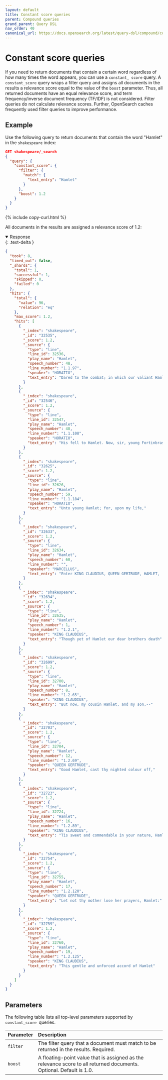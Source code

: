 ```yaml
---
layout: default
title: Constant score queries
parent: Compound queries
grand_parent: Query DSL
nav_order: 40
canonical_url: https://docs.opensearch.org/latest/query-dsl/compound/constant-score/
---
```


# Constant score queries

If you need to return documents that contain a certain word regardless of how many times the word appears, you can use a `constant_ score` query. A `constant_score` query wraps a filter query and assigns all documents in the results a relevance score equal to the value of the `boost` parameter. Thus, all returned documents have an equal relevance score, and term frequency/inverse document frequency (TF/IDF) is not considered. Filter queries do not calculate relevance scores. Further, OpenSearch caches frequently used filter queries to improve performance. 

## Example

Use the following query to return documents that contain the word "Hamlet" in the `shakespeare` index:

```json
GET shakespeare/_search
{
  "query": {
    "constant_score": {
      "filter": {
        "match": {
          "text_entry": "Hamlet"
        }
      },
      "boost": 1.2
    }
  }
}
```
{% include copy-curl.html %}

All documents in the results are assigned a relevance score of 1.2:

<details open markdown="block">
  <summary>
    Response
  </summary>
  {: .text-delta }

```json
{
  "took": 8,
  "timed_out": false,
  "_shards": {
    "total": 1,
    "successful": 1,
    "skipped": 0,
    "failed": 0
  },
  "hits": {
    "total": {
      "value": 96,
      "relation": "eq"
    },
    "max_score": 1.2,
    "hits": [
      {
        "_index": "shakespeare",
        "_id": "32535",
        "_score": 1.2,
        "_source": {
          "type": "line",
          "line_id": 32536,
          "play_name": "Hamlet",
          "speech_number": 48,
          "line_number": "1.1.97",
          "speaker": "HORATIO",
          "text_entry": "Dared to the combat; in which our valiant Hamlet--"
        }
      },
      {
        "_index": "shakespeare",
        "_id": "32546",
        "_score": 1.2,
        "_source": {
          "type": "line",
          "line_id": 32547,
          "play_name": "Hamlet",
          "speech_number": 48,
          "line_number": "1.1.108",
          "speaker": "HORATIO",
          "text_entry": "His fell to Hamlet. Now, sir, young Fortinbras,"
        }
      },
      {
        "_index": "shakespeare",
        "_id": "32625",
        "_score": 1.2,
        "_source": {
          "type": "line",
          "line_id": 32626,
          "play_name": "Hamlet",
          "speech_number": 59,
          "line_number": "1.1.184",
          "speaker": "HORATIO",
          "text_entry": "Unto young Hamlet; for, upon my life,"
        }
      },
      {
        "_index": "shakespeare",
        "_id": "32633",
        "_score": 1.2,
        "_source": {
          "type": "line",
          "line_id": 32634,
          "play_name": "Hamlet",
          "speech_number": 60,
          "line_number": "",
          "speaker": "MARCELLUS",
          "text_entry": "Enter KING CLAUDIUS, QUEEN GERTRUDE, HAMLET,  POLONIUS, LAERTES, VOLTIMAND, CORNELIUS, Lords, and Attendants"
        }
      },
      {
        "_index": "shakespeare",
        "_id": "32634",
        "_score": 1.2,
        "_source": {
          "type": "line",
          "line_id": 32635,
          "play_name": "Hamlet",
          "speech_number": 1,
          "line_number": "1.2.1",
          "speaker": "KING CLAUDIUS",
          "text_entry": "Though yet of Hamlet our dear brothers death"
        }
      },
      {
        "_index": "shakespeare",
        "_id": "32699",
        "_score": 1.2,
        "_source": {
          "type": "line",
          "line_id": 32700,
          "play_name": "Hamlet",
          "speech_number": 8,
          "line_number": "1.2.65",
          "speaker": "KING CLAUDIUS",
          "text_entry": "But now, my cousin Hamlet, and my son,--"
        }
      },
      {
        "_index": "shakespeare",
        "_id": "32703",
        "_score": 1.2,
        "_source": {
          "type": "line",
          "line_id": 32704,
          "play_name": "Hamlet",
          "speech_number": 12,
          "line_number": "1.2.69",
          "speaker": "QUEEN GERTRUDE",
          "text_entry": "Good Hamlet, cast thy nighted colour off,"
        }
      },
      {
        "_index": "shakespeare",
        "_id": "32723",
        "_score": 1.2,
        "_source": {
          "type": "line",
          "line_id": 32724,
          "play_name": "Hamlet",
          "speech_number": 16,
          "line_number": "1.2.89",
          "speaker": "KING CLAUDIUS",
          "text_entry": "Tis sweet and commendable in your nature, Hamlet,"
        }
      },
      {
        "_index": "shakespeare",
        "_id": "32754",
        "_score": 1.2,
        "_source": {
          "type": "line",
          "line_id": 32755,
          "play_name": "Hamlet",
          "speech_number": 17,
          "line_number": "1.2.120",
          "speaker": "QUEEN GERTRUDE",
          "text_entry": "Let not thy mother lose her prayers, Hamlet:"
        }
      },
      {
        "_index": "shakespeare",
        "_id": "32759",
        "_score": 1.2,
        "_source": {
          "type": "line",
          "line_id": 32760,
          "play_name": "Hamlet",
          "speech_number": 19,
          "line_number": "1.2.125",
          "speaker": "KING CLAUDIUS",
          "text_entry": "This gentle and unforced accord of Hamlet"
        }
      }
    ]
  }
}
```
</details>

## Parameters

The following table lists all top-level parameters supported by `constant_score `queries.

Parameter | Description
:--- | :---
`filter` | The filter query that a document must match to be returned in the results. Required.
`boost` | A floating-point value that is assigned as the relevance score to all returned documents. Optional. Default is 1.0.